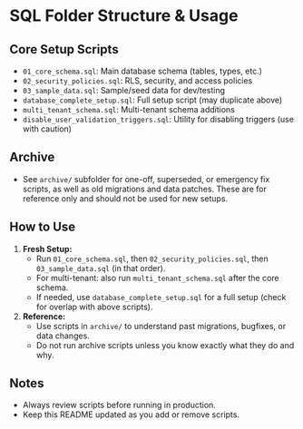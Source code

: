 # SQL Folder Structure & Usage

## Core Setup Scripts
- `01_core_schema.sql`: Main database schema (tables, types, etc.)
- `02_security_policies.sql`: RLS, security, and access policies
- `03_sample_data.sql`: Sample/seed data for dev/testing
- `database_complete_setup.sql`: Full setup script (may duplicate above)
- `multi_tenant_schema.sql`: Multi-tenant schema additions
- `disable_user_validation_triggers.sql`: Utility for disabling triggers (use with caution)

## Archive
- See `archive/` subfolder for one-off, superseded, or emergency fix scripts, as well as old migrations and data patches. These are for reference only and should not be used for new setups.

## How to Use
1. **Fresh Setup:**
   - Run `01_core_schema.sql`, then `02_security_policies.sql`, then `03_sample_data.sql` (in that order).
   - For multi-tenant: also run `multi_tenant_schema.sql` after the core schema.
   - If needed, use `database_complete_setup.sql` for a full setup (check for overlap with above scripts).
2. **Reference:**
   - Use scripts in `archive/` to understand past migrations, bugfixes, or data changes.
   - Do not run archive scripts unless you know exactly what they do and why.

## Notes
- Always review scripts before running in production.
- Keep this README updated as you add or remove scripts. 